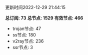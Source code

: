更新时间2022-12-29 21:44:15

**总订阅: 73**
**总节点: 1529**
**有效节点: 466**
- trojan节点: 47
- ss节点: 180
- v2ray节点: 236
- ssr节点: 3
